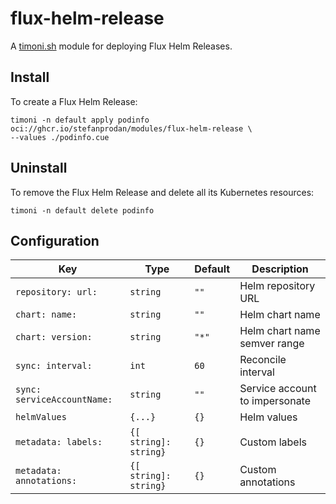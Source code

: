 # flux-helm-release

A [timoni.sh](http://timoni.sh) module for deploying Flux Helm Releases.

## Install

To create a Flux Helm Release:

```shell
timoni -n default apply podinfo oci://ghcr.io/stefanprodan/modules/flux-helm-release \
--values ./podinfo.cue
```

## Uninstall

To remove the Flux Helm Release and delete all its Kubernetes resources:

```shell
timoni -n default delete podinfo
```

## Configuration

| Key                         | Type                  | Default | Description                    |
|-----------------------------|-----------------------|---------|--------------------------------|
| `repository: url:`          | `string`              | `""`    | Helm repository URL            |
| `chart: name:`              | `string`              | `""`    | Helm chart name                |
| `chart: version:`           | `string`              | `"*"`   | Helm chart name semver range   |
| `sync: interval:`           | `int`                 | `60`    | Reconcile interval             |
| `sync: serviceAccountName:` | `string`              | `""`    | Service account to impersonate |
| `helmValues`                | `{...}`               | `{}`    | Helm values                    |
| `metadata: labels:`         | `{[ string]: string}` | `{}`    | Custom labels                  |
| `metadata: annotations:`    | `{[ string]: string}` | `{}`    | Custom annotations             |
